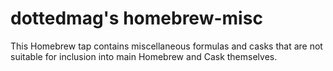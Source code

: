 # dottedmag's homebrew-misc

This Homebrew tap contains miscellaneous formulas and casks that are not
suitable for inclusion into main Homebrew and Cask themselves.
